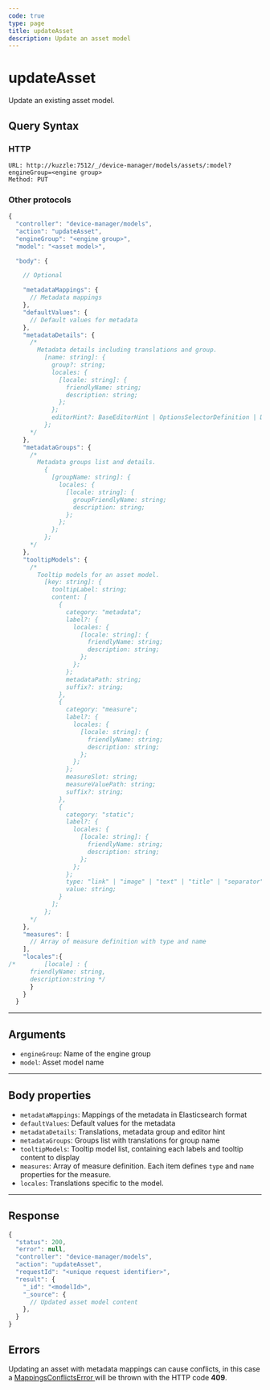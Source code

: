 ```yaml
---
code: true
type: page
title: updateAsset
description: Update an asset model
---
```


# updateAsset

Update an existing asset model.

## Query Syntax

### HTTP

```http
URL: http://kuzzle:7512/_/device-manager/models/assets/:model?engineGroup=<engine group>
Method: PUT
```

### Other protocols

```js
{
  "controller": "device-manager/models",
  "action": "updateAsset",
  "engineGroup": "<engine group>",
  "model": "<asset model>",

  "body": {

    // Optional

    "metadataMappings": {
      // Metadata mappings
    },
    "defaultValues": {
      // Default values for metadata
    },
    "metadataDetails": {
      /*
        Metadata details including translations and group.
          [name: string]: {
            group?: string;
            locales: {
              [locale: string]: {
                friendlyName: string;
                description: string;
              };
            };
            editorHint?: BaseEditorHint | OptionsSelectorDefinition | DatetimeEditorHint;
          };
      */
    },
    "metadataGroups": {
      /*
        Metadata groups list and details.
          {
            [groupName: string]: {
              locales: {
                [locale: string]: {
                  groupFriendlyName: string;
                  description: string;
                };
              };
            };
          };
      */
    },
    "tooltipModels": {
      /*
        Tooltip models for an asset model.
          [key: string]: {
            tooltipLabel: string;
            content: [
              {
                category: "metadata";
                label?: {
                  locales: {
                    [locale: string]: {
                      friendlyName: string;
                      description: string;
                    };
                  };
                };
                metadataPath: string;
                suffix?: string;
              },
              {
                category: "measure";
                label?: {
                  locales: {
                    [locale: string]: {
                      friendlyName: string;
                      description: string;
                    };
                  };
                };
                measureSlot: string;
                measureValuePath: string;
                suffix?: string;
              },
              {
                category: "static";
                label?: {
                  locales: {
                    [locale: string]: {
                      friendlyName: string;
                      description: string;
                    };
                  };
                };
                type: "link" | "image" | "text" | "title" | "separator";
                value: string;
              }
            ];
          };
      */
    },
    "measures": [
      // Array of measure definition with type and name
    ],
    "locales":{
/*        [locale] : {
      friendlyName: string,
      description:string */
      }
    }
  }
```

---

## Arguments

- `engineGroup`: Name of the engine group
- `model`: Asset model name

---

## Body properties

- `metadataMappings`: Mappings of the metadata in Elasticsearch format
- `defaultValues`: Default values for the metadata
- `metadataDetails`: Translations, metadata group and editor hint
- `metadataGroups`: Groups list with translations for group name
- `tooltipModels`: Tooltip model list, containing each labels and tooltip content to display
- `measures`: Array of measure definition. Each item defines `type` and `name` properties for the measure.
- `locales`: Translations specific to the model.

---

## Response

```js
{
  "status": 200,
  "error": null,
  "controller": "device-manager/models",
  "action": "updateAsset",
  "requestId": "<unique request identifier>",
  "result": {
    "_id": "<modelId>",
    "_source": {
      // Updated asset model content
    },
  }
}
```

## Errors

Updating an asset with metadata mappings can cause conflicts, in this case a [ MappingsConflictsError ](../../../errors/mappings-conflicts/index.md) will be thrown with the HTTP code **409**.
